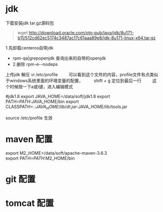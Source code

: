 # jdk
  下载安装jdk tar.gz源码包
> wget http://download.oracle.com/otn-pub/java/jdk/8u171-b11/512cd62ec5174c3487ac17c61aaa89e8/jdk-8u171-linux-x64.tar.gz

1.先卸载centeros自带jdk
- rpm-qa|grepopenjdk 
查询出来的自带的openjdk
- 2.删除 rpm-e--nodeps

上传jdk 解压
 vi /etc/profile
    　　  可以看到这个文件的内容，profile文件有点类似于windows系统里面的环境变量的配置，
    　　  shift + g 定位到最后一行
    　　  这个时候按一下a或i键，进入编辑模式
 
#jdk1.8
export JAVA_HOME=/data/soft/jdk1.8
export PATH=$PATH:$JAVA_HOME/bin
export CLASSPATH=.:$JAVA_HOME/lib/dt.jar:$JAVA_HOME/lib/tools.jar

source /etc/profile 生效
 
 
 # maven 配置
export M2_HOME=/data/soft/apache-maven-3.6.3	
export PATH=$PATH:$M2_HOME/bin



# git 配置




# tomcat 配置


